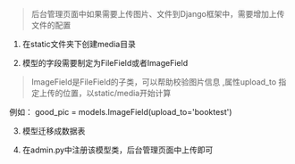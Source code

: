 > 后台管理页面中如果需要上传图片、文件到Django框架中，需要增加上传文件的配置

1. 在static文件夹下创建media目录

2. 模型的字段需要制定为FileField或者ImageField
> ImageField是FileField的子类，可以帮助校验图片信息
   ,属性upload_to 指定上传的位置，以static/media开始计算
   
   例如：
    good_pic = models.ImageField(upload_to='booktest')

3. 模型迁移成数据表

4. 在admin.py中注册该模型类，后台管理页面中上传即可